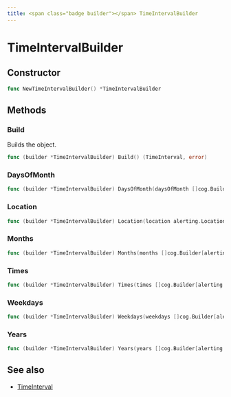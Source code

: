 ```yaml
---
title: <span class="badge builder"></span> TimeIntervalBuilder
---
```

# <span class="badge builder"></span> TimeIntervalBuilder

## Constructor

```go
func NewTimeIntervalBuilder() *TimeIntervalBuilder
```
## Methods

### <span class="badge object-method"></span> Build

Builds the object.

```go
func (builder *TimeIntervalBuilder) Build() (TimeInterval, error)
```

### <span class="badge object-method"></span> DaysOfMonth

```go
func (builder *TimeIntervalBuilder) DaysOfMonth(daysOfMonth []cog.Builder[alerting.DayOfMonthRange]) *TimeIntervalBuilder
```

### <span class="badge object-method"></span> Location

```go
func (builder *TimeIntervalBuilder) Location(location alerting.Location) *TimeIntervalBuilder
```

### <span class="badge object-method"></span> Months

```go
func (builder *TimeIntervalBuilder) Months(months []cog.Builder[alerting.MonthRange]) *TimeIntervalBuilder
```

### <span class="badge object-method"></span> Times

```go
func (builder *TimeIntervalBuilder) Times(times []cog.Builder[alerting.TimeRange]) *TimeIntervalBuilder
```

### <span class="badge object-method"></span> Weekdays

```go
func (builder *TimeIntervalBuilder) Weekdays(weekdays []cog.Builder[alerting.WeekdayRange]) *TimeIntervalBuilder
```

### <span class="badge object-method"></span> Years

```go
func (builder *TimeIntervalBuilder) Years(years []cog.Builder[alerting.YearRange]) *TimeIntervalBuilder
```

## See also

 * <span class="badge object-type-struct"></span> [TimeInterval](./object-TimeInterval.md)
